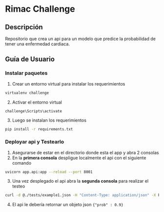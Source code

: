 # Rimac Challenge
## Descripción

Repositorio que crea un api para un modelo que predice la probabilidad de tener una enfermedad cardiaca.

## Guía de Usuario

### Instalar paquetes

1. Crear un entorno virtual para instalar los requerimientos
```bash
virtualenv challenge
```
2. Activar el entorno virtual
```bash
challenge\Scripts\activate
```
3. Luego se instalan los requerimientos
```bash
pip install -r requirements.txt
```
### Deployar api y Testearlo
1. Asegurarse de estar en el directorio donde esta el app y abra 2 consolas
2. En la **primera consola** despligue localmente el api con el siguiente comando
```bash
uvicorn app.api:app --reload --port 8001
```
3. Una vez desplegado el api abra la **segunda consola** para realizar el testeo
```bash
curl -d @./tests/example1.json -H "Content-Type: application/json" -X POST http://127.0.0.1:8001/predict
```
4. El api le debería retornar un objeto json `{"prob" : 0.9}`
